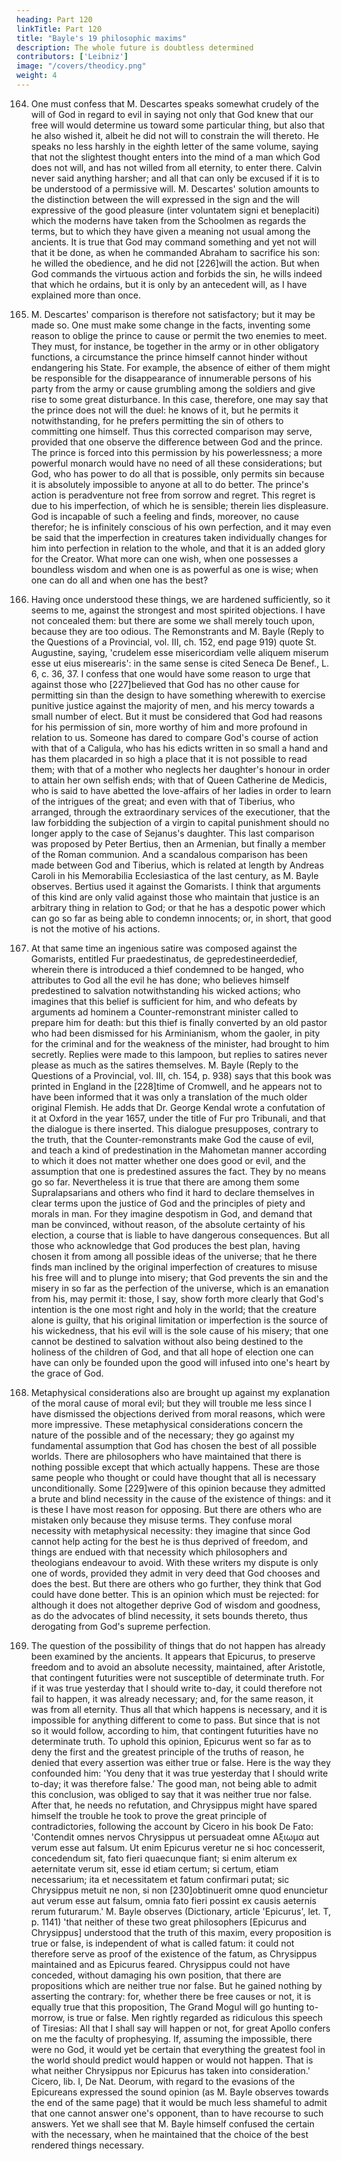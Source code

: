 ```yaml
---
heading: Part 120
linkTitle: Part 120
title: "Bayle's 19 philosophic maxims"
description: The whole future is doubtless determined
contributors: ['Leibniz']
image: "/covers/theodicy.png"
weight: 4
---
```



164. One must confess that M. Descartes speaks somewhat crudely of the will of God in regard to evil in saying not only that God knew that our free will would determine us toward some particular thing, but also that he also wished it, albeit he did not will to constrain the will thereto. He speaks no less harshly in the eighth letter of the same volume, saying that not the slightest thought enters into the mind of a man which God does not will, and has not willed from all eternity, to enter there. Calvin never said anything harsher; and all that can only be excused if it is to be understood of a permissive will. M. Descartes' solution amounts to the distinction between the will expressed in the sign and the will expressive of the good pleasure (inter voluntatem signi et beneplaciti) which the moderns have taken from the Schoolmen as regards the terms, but to which they have given a meaning not usual among the ancients. It is true that God may command something and yet not will that it be done, as when he commanded Abraham to sacrifice his son: he willed the obedience, and he did not [226]will the action. But when God commands the virtuous action and forbids the sin, he wills indeed that which he ordains, but it is only by an antecedent will, as I have explained more than once.

165. M. Descartes' comparison is therefore not satisfactory; but it may be made so. One must make some change in the facts, inventing some reason to oblige the prince to cause or permit the two enemies to meet. They must, for instance, be together in the army or in other obligatory functions, a circumstance the prince himself cannot hinder without endangering his State. For example, the absence of either of them might be responsible for the disappearance of innumerable persons of his party from the army or cause grumbling among the soldiers and give rise to some great disturbance. In this case, therefore, one may say that the prince does not will the duel: he knows of it, but he permits it notwithstanding, for he prefers permitting the sin of others to committing one himself. Thus this corrected comparison may serve, provided that one observe the difference between God and the prince. The prince is forced into this permission by his powerlessness; a more powerful monarch would have no need of all these considerations; but God, who has power to do all that is possible, only permits sin because it is absolutely impossible to anyone at all to do better. The prince's action is peradventure not free from sorrow and regret. This regret is due to his imperfection, of which he is sensible; therein lies displeasure. God is incapable of such a feeling and finds, moreover, no cause therefor; he is infinitely conscious of his own perfection, and it may even be said that the imperfection in creatures taken individually changes for him into perfection in relation to the whole, and that it is an added glory for the Creator. What more can one wish, when one possesses a boundless wisdom and when one is as powerful as one is wise; when one can do all and when one has the best?

166. Having once understood these things, we are hardened sufficiently, so it seems to me, against the strongest and most spirited objections. I have not concealed them: but there are some we shall merely touch upon, because they are too odious. The Remonstrants and M. Bayle (Reply to the Questions of a Provincial, vol. III, ch. 152, end page 919) quote St. Augustine, saying, 'crudelem esse misericordiam velle aliquem miserum esse ut eius miserearis': in the same sense is cited Seneca De Benef., L. 6, c. 36, 37. I confess that one would have some reason to urge that against those who [227]believed that God has no other cause for permitting sin than the design to have something wherewith to exercise punitive justice against the majority of men, and his mercy towards a small number of elect. But it must be considered that God had reasons for his permission of sin, more worthy of him and more profound in relation to us. Someone has dared to compare God's course of action with that of a Caligula, who has his edicts written in so small a hand and has them placarded in so high a place that it is not possible to read them; with that of a mother who neglects her daughter's honour in order to attain her own selfish ends; with that of Queen Catherine de Medicis, who is said to have abetted the love-affairs of her ladies in order to learn of the intrigues of the great; and even with that of Tiberius, who arranged, through the extraordinary services of the executioner, that the law forbidding the subjection of a virgin to capital punishment should no longer apply to the case of Sejanus's daughter. This last comparison was proposed by Peter Bertius, then an Armenian, but finally a member of the Roman communion. And a scandalous comparison has been made between God and Tiberius, which is related at length by Andreas Caroli in his Memorabilia Ecclesiastica of the last century, as M. Bayle observes. Bertius used it against the Gomarists. I think that arguments of this kind are only valid against those who maintain that justice is an arbitrary thing in relation to God; or that he has a despotic power which can go so far as being able to condemn innocents; or, in short, that good is not the motive of his actions.

167. At that same time an ingenious satire was composed against the Gomarists, entitled Fur praedestinatus, de gepredestineerdedief, wherein there is introduced a thief condemned to be hanged, who attributes to God all the evil he has done; who believes himself predestined to salvation notwithstanding his wicked actions; who imagines that this belief is sufficient for him, and who defeats by arguments ad hominem a Counter-remonstrant minister called to prepare him for death: but this thief is finally converted by an old pastor who had been dismissed for his Arminianism, whom the gaoler, in pity for the criminal and for the weakness of the minister, had brought to him secretly. Replies were made to this lampoon, but replies to satires never please as much as the satires themselves. M. Bayle (Reply to the Questions of a Provincial, vol. III, ch. 154, p. 938) says that this book was printed in England in the [228]time of Cromwell, and he appears not to have been informed that it was only a translation of the much older original Flemish. He adds that Dr. George Kendal wrote a confutation of it at Oxford in the year 1657, under the title of Fur pro Tribunali, and that the dialogue is there inserted. This dialogue presupposes, contrary to the truth, that the Counter-remonstrants make God the cause of evil, and teach a kind of predestination in the Mahometan manner according to which it does not matter whether one does good or evil, and the assumption that one is predestined assures the fact. They by no means go so far. Nevertheless it is true that there are among them some Supralapsarians and others who find it hard to declare themselves in clear terms upon the justice of God and the principles of piety and morals in man. For they imagine despotism in God, and demand that man be convinced, without reason, of the absolute certainty of his election, a course that is liable to have dangerous consequences. But all those who acknowledge that God produces the best plan, having chosen it from among all possible ideas of the universe; that he there finds man inclined by the original imperfection of creatures to misuse his free will and to plunge into misery; that God prevents the sin and the misery in so far as the perfection of the universe, which is an emanation from his, may permit it: those, I say, show forth more clearly that God's intention is the one most right and holy in the world; that the creature alone is guilty, that his original limitation or imperfection is the source of his wickedness, that his evil will is the sole cause of his misery; that one cannot be destined to salvation without also being destined to the holiness of the children of God, and that all hope of election one can have can only be founded upon the good will infused into one's heart by the grace of God.

168. Metaphysical considerations also are brought up against my explanation of the moral cause of moral evil; but they will trouble me less since I have dismissed the objections derived from moral reasons, which were more impressive. These metaphysical considerations concern the nature of the possible and of the necessary; they go against my fundamental assumption that God has chosen the best of all possible worlds. There are philosophers who have maintained that there is nothing possible except that which actually happens. These are those same people who thought or could have thought that all is necessary unconditionally. Some [229]were of this opinion because they admitted a brute and blind necessity in the cause of the existence of things: and it is these I have most reason for opposing. But there are others who are mistaken only because they misuse terms. They confuse moral necessity with metaphysical necessity: they imagine that since God cannot help acting for the best he is thus deprived of freedom, and things are endued with that necessity which philosophers and theologians endeavour to avoid. With these writers my dispute is only one of words, provided they admit in very deed that God chooses and does the best. But there are others who go further, they think that God could have done better. This is an opinion which must be rejected: for although it does not altogether deprive God of wisdom and goodness, as do the advocates of blind necessity, it sets bounds thereto, thus derogating from God's supreme perfection.

169. The question of the possibility of things that do not happen has already been examined by the ancients. It appears that Epicurus, to preserve freedom and to avoid an absolute necessity, maintained, after Aristotle, that contingent futurities were not susceptible of determinate truth. For if it was true yesterday that I should write to-day, it could therefore not fail to happen, it was already necessary; and, for the same reason, it was from all eternity. Thus all that which happens is necessary, and it is impossible for anything different to come to pass. But since that is not so it would follow, according to him, that contingent futurities have no determinate truth. To uphold this opinion, Epicurus went so far as to deny the first and the greatest principle of the truths of reason, he denied that every assertion was either true or false. Here is the way they confounded him: 'You deny that it was true yesterday that I should write to-day; it was therefore false.' The good man, not being able to admit this conclusion, was obliged to say that it was neither true nor false. After that, he needs no refutation, and Chrysippus might have spared himself the trouble he took to prove the great principle of contradictories, following the account by Cicero in his book De Fato: 'Contendit omnes nervos Chrysippus ut persuadeat omne Αξιωμα aut verum esse aut falsum. Ut enim Epicurus veretur ne si hoc concesserit, concedendum sit, fato fieri quaecunque fiant; si enim alterum ex aeternitate verum sit, esse id etiam certum; si certum, etiam necessarium; ita et necessitatem et fatum confirmari putat; sic Chrysippus metuit ne non, si non [230]obtinuerit omne quod enuncietur aut verum esse aut falsum, omnia fato fieri possint ex causis aeternis rerum futurarum.' M. Bayle observes (Dictionary, article 'Epicurus', let. T, p. 1141) 'that neither of these two great philosophers [Epicurus and Chrysippus] understood that the truth of this maxim, every proposition is true or false, is independent of what is called fatum: it could not therefore serve as proof of the existence of the fatum, as Chrysippus maintained and as Epicurus feared. Chrysippus could not have conceded, without damaging his own position, that there are propositions which are neither true nor false. But he gained nothing by asserting the contrary: for, whether there be free causes or not, it is equally true that this proposition, The Grand Mogul will go hunting to-morrow, is true or false. Men rightly regarded as ridiculous this speech of Tiresias: All that I shall say will happen or not, for great Apollo confers on me the faculty of prophesying. If, assuming the impossible, there were no God, it would yet be certain that everything the greatest fool in the world should predict would happen or would not happen. That is what neither Chrysippus nor Epicurus has taken into consideration.' Cicero, lib. I, De Nat. Deorum, with regard to the evasions of the Epicureans expressed the sound opinion (as M. Bayle observes towards the end of the same page) that it would be much less shameful to admit that one cannot answer one's opponent, than to have recourse to such answers. Yet we shall see that M. Bayle himself confused the certain with the necessary, when he maintained that the choice of the best rendered things necessary.
